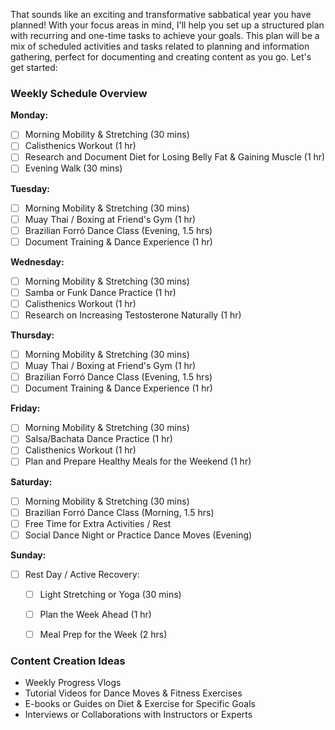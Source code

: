 That sounds like an exciting and transformative sabbatical year you have planned! With your focus areas in mind, I'll help you set up a structured plan with recurring and one-time tasks to achieve your goals. This plan will be a mix of scheduled activities and tasks related to planning and information gathering, perfect for documenting and creating content as you go. Let's get started:

### Weekly Schedule Overview

**Monday:**
- [ ] Morning Mobility & Stretching (30 mins)
- [ ] Calisthenics Workout (1 hr)
- [ ] Research and Document Diet for Losing Belly Fat & Gaining Muscle (1 hr)
- [ ] Evening Walk (30 mins)

**Tuesday:**
- [ ] Morning Mobility & Stretching (30 mins)
- [ ] Muay Thai / Boxing at Friend's Gym (1 hr)
- [ ] Brazilian Forró Dance Class (Evening, 1.5 hrs)
- [ ] Document Training & Dance Experience (1 hr)

**Wednesday:**
- [ ] Morning Mobility & Stretching (30 mins)
- [ ] Samba or Funk Dance Practice (1 hr)
- [ ] Calisthenics Workout (1 hr)
- [ ] Research on Increasing Testosterone Naturally (1 hr)

**Thursday:**
- [ ] Morning Mobility & Stretching (30 mins)
- [ ] Muay Thai / Boxing at Friend's Gym (1 hr)
- [ ] Brazilian Forró Dance Class (Evening, 1.5 hrs)
- [ ] Document Training & Dance Experience (1 hr)

**Friday:**
- [ ] Morning Mobility & Stretching (30 mins)
- [ ] Salsa/Bachata Dance Practice (1 hr)
- [ ] Calisthenics Workout (1 hr)
- [ ] Plan and Prepare Healthy Meals for the Weekend (1 hr)

**Saturday:**
- [ ] Morning Mobility & Stretching (30 mins)
- [ ] Brazilian Forró Dance Class (Morning, 1.5 hrs)
- [ ] Free Time for Extra Activities / Rest
- [ ] Social Dance Night or Practice Dance Moves (Evening)

**Sunday:**
- [ ] Rest Day / Active Recovery:
  - [ ] Light Stretching or Yoga (30 mins)
  - [ ] Plan the Week Ahead (1 hr)
  - [ ] Meal Prep for the Week (2 hrs)


### Content Creation Ideas

- Weekly Progress Vlogs
- Tutorial Videos for Dance Moves & Fitness Exercises
- E-books or Guides on Diet & Exercise for Specific Goals
- Interviews or Collaborations with Instructors or Experts
